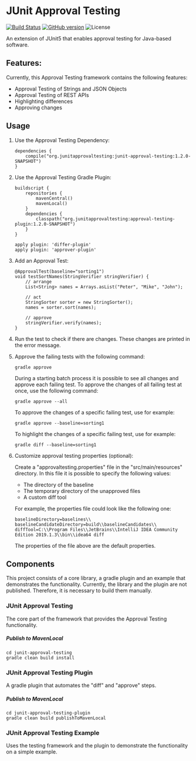 # JUnit Approval Testing

[![Build Status](https://travis-ci.com/kklaeger/junit-approval-testing.svg?branch=master)](https://travis-ci.com/kklaeger/junit-approval-testing)
[![GitHub version](https://badge.fury.io/gh/kklaeger%2Fjunit-approval-testing.svg)](http://badge.fury.io/gh/kklaeger%2Fjunit-approval-testing)
![License](https://img.shields.io/badge/License-Apache%20License%202.0-brightgreen.svg)

An extension of JUnit5 that enables approval testing for Java-based software.

## Features:

Currently, this Approval Testing framework contains the following features:

- Approval Testing of Strings and JSON Objects
- Approval Testing of REST APIs
- Highlighting differences
- Approving changes


## Usage

1. Use the Approval Testing Dependency:

   ```
   dependencies {
       compile("org.junitapprovaltesting:junit-approval-testing:1.2.0-SNAPSHOT")
   }
   ```

2. Use the Approval Testing Gradle Plugin:

   ```
   buildscript {
       repositories {
           mavenCentral()
           mavenLocal()
       }
       dependencies {
           classpath("org.junitapprovaltesting:approval-testing-plugin:1.2.0-SNAPSHOT")
       }
   }

   apply plugin: 'differ-plugin'
   apply plugin: 'approver-plugin'
   
   ```

3. Add an Approval Test:

   ```
   @ApprovalTest(baseline="sorting1")
   void testSortNames(StringVerifier stringVerifier) {
	   // arrange
	   List<String> names = Arrays.asList("Peter", "Mike", "John");
   
	   // act
	   StringSorter sorter = new StringSorter();
	   names = sorter.sort(names);
   
	   // approve
	   stringVerifier.verify(names);
   }
   ```

4. Run the test to check if there are changes. These changes are printed in the error message.

5. Approve the failing tests with the following command:  

   `gradle approve`  
   
   During a starting batch process it is possible to see all changes and approve each failing test. To approve the changes of all failing test at once, use the following command:

   `gradle approve --all`

   To approve the changes of a specific failing test, use for example:

   `gradle approve --baseline=sorting1`

   To highlight the changes of a specific failing test, use for example:

   `gradle diff --baseline=sorting1`


6. Customize approval testing properties (optional):

	Create a "approvaltesting.properties" file in the "src/main/resources" directory. In this file it is possible to specify the following values:
	
	- The directory of the baseline
	- The temporary directory of the unapproved files
	- A custom diff tool
	
	For example, the properties file could look like the following one:
	
	```
	baselineDirectory=baselines\\
	baselineCandidateDirectory=build\\baselineCandidates\\
	diffTool=C:\\Program Files\\JetBrains\\IntelliJ IDEA Community Edition 2019.1.3\\bin\\idea64 diff

	```
	
	The properties of the file above are the default properties.
	
  
## Components

This project consists of a core library, a gradle plugin and an example that demonstrates the functionality. Currently, the library and the plugin are not published. Therefore, it is necessary to build them manually.

### JUnit Approval Testing

The core part of the framework that provides the Approval Testing functionality. 

##### Publish to MavenLocal

```
cd junit-approval-testing
gradle clean build install
``` 

### JUnit Approval Testing Plugin

A gradle plugin that automates the "diff" and "approve" steps.

##### Publish to MavenLocal
```
cd junit-approval-testing-plugin
gradle clean build publishToMavenLocal
``` 

### JUnit Approval Testing Example

Uses the testing framework and the plugin to demonstrate the functionality on a simple example.
